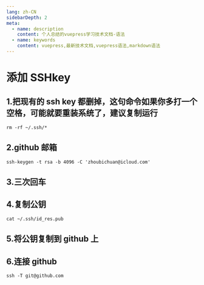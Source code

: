 ```yaml
---
lang: zh-CN
sidebarDepth: 2
meta:
  - name: description
    content: 个人总结的vuepress学习技术文档-语法
  - name: keywords
    content: vuepress,最新技术文档,vuepress语法,markdown语法
---
```


# 添加 SSHkey

## 1.把现有的 ssh key 都删掉，这句命令如果你多打一个空格，可能就要重装系统了，建议复制运行

```
rm -rf ~/.ssh/*
```

## 2.github 邮箱

```
ssh-keygen -t rsa -b 4096 -C 'zhoubichuan@icloud.com'
```

## 3.三次回车

## 4.复制公钥

```
cat ~/.ssh/id_res.pub
```

## 5.将公钥复制到 github 上

## 6.连接 github

```
ssh -T git@github.com
```
